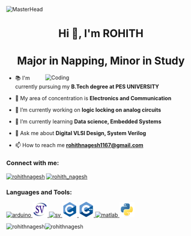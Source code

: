 ![MasterHead](http://www.perfectelectronicparts.com/img/about_us_banner.png)
<h1 align="center">Hi 👋, I'm ROHITH</h1>
<h1 align="center">Major in Napping, Minor in Study</h3>
<img align="right" alt="Coding" width="400" src="https://github.com/RohithNagesh/RohithNagesh/assets/103078929/ec1a60e2-0c7a-429f-83ba-ca2d01f2ad96">

- 📚 I'm currently pursuing my **B.Tech degree at PES UNIVERSITY**

- 📡 My area of concentration is **Electronics and Communication**
  
- 🔭 I’m currently working on **logic locking on analog circuits**

- 🌱 I’m currently learning **Data science, Embedded Systems**

- 💬 Ask me about **Digital VLSI Design, System Verilog**

- 📫 How to reach me **rohithnagesh1167@gmail.com**


<h3 align="left">Connect with me:</h3>
<p align="left">
<a href="https://linkedin.com/in/rohithnagesh" target="blank"><img align="center" src="https://raw.githubusercontent.com/rahuldkjain/github-profile-readme-generator/master/src/images/icons/Social/linked-in-alt.svg" alt="rohithnagesh" height="30" width="40" /></a>
<a href="https://instagram.com/rohith_nagesh" target="blank"><img align="center" src="https://raw.githubusercontent.com/rahuldkjain/github-profile-readme-generator/master/src/images/icons/Social/instagram.svg" alt="rohith_nagesh" height="30" width="40" /></a>

<h3 align="left">Languages and Tools:</h3>
<p align="left"> <a href="https://www.arduino.cc/" target="_blank" rel="noreferrer"> <img src="https://cdn.worldvectorlogo.com/logos/arduino-1.svg" alt="arduino" width="40" height="40"/> </a> <a href="https://www.systemverilog.com/" target="_blank" rel="noreferrer"> <img src="https://github.com/vscode-icons/vscode-icons/blob/master/icons/file_type_light_systemverilog.svg" alt="sv" width="40" height="40"/> </a> <a href="https://riscv.org/" target="_blank" rel="noreferrer"> <img src="https://upload.wikimedia.org/wikipedia/commons/9/9a/RISC-V-logo.svg" alt="sv" width="200" height="40"/> </a> <a href="https://www.cprogramming.com/" target="_blank" rel="noreferrer"> <img src="https://raw.githubusercontent.com/devicons/devicon/master/icons/c/c-original.svg" alt="c" width="40" height="40"/> </a> <a href="https://www.w3schools.com/cpp/" target="_blank" rel="noreferrer"> <img src="https://raw.githubusercontent.com/devicons/devicon/master/icons/cplusplus/cplusplus-original.svg" alt="cplusplus" width="40" height="40"/> </a> <a href="https://www.mathworks.com/" target="_blank" rel="noreferrer"> <img src="https://upload.wikimedia.org/wikipedia/commons/2/21/Matlab_Logo.png" alt="matlab" width="40" height="40"/> </a> <a href="https://www.python.org" target="_blank" rel="noreferrer"> <img src="https://raw.githubusercontent.com/devicons/devicon/master/icons/python/python-original.svg" alt="python" width="40" height="40"/> </a> </p>

<p><img align="left" src="https://github-readme-stats.vercel.app/api/top-langs?username=rohithnagesh&show_icons=true&locale=en&layout=compact" alt="rohithnagesh" /></p> <p><img align="left" src="https://github-readme-streak-stats.herokuapp.com/?user=rohithnagesh&" alt="rohithnagesh" /></p>
